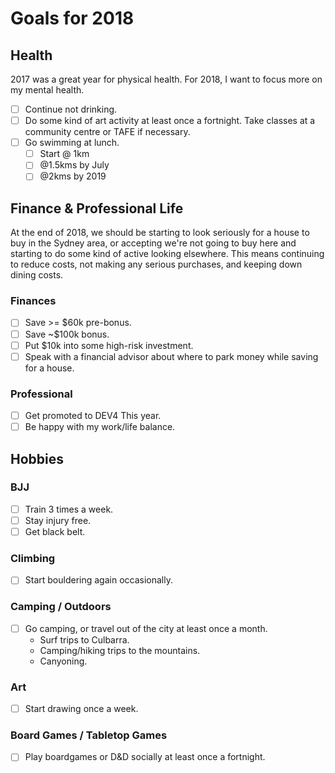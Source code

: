 # Goals for 2018

## Health

2017 was a great year for physical health. For 2018, I want to focus
more on my mental health.

* [ ] Continue not drinking.
* [ ] Do some kind of art activity at least once a fortnight. Take
  classes at a community centre or TAFE if necessary.
* [ ] Go swimming at lunch.
    * [ ] Start @ 1km
    * [ ] @1.5kms by July
    * [ ] @2kms by 2019

## Finance &amp; Professional Life

At the end of 2018, we should be starting to look seriously for a
house to buy in the Sydney area, or accepting we're not going to buy
here and starting to do some kind of active looking elsewhere. This
means continuing to reduce costs, not making any serious purchases,
and keeping down dining costs.

### Finances

* [ ] Save &gt;= $60k pre-bonus.
* [ ] Save ~$100k bonus.
* [ ] Put $10k into some high-risk investment.
* [ ] Speak with a financial advisor about where to park money while
  saving for a house.

### Professional

* [ ] Get promoted to DEV4 This year.
* [ ] Be happy with my work/life balance.

## Hobbies

### BJJ

* [ ] Train 3 times a week.
* [ ] Stay injury free.
* [ ] Get black belt.

### Climbing

* [ ] Start bouldering again occasionally.

### Camping / Outdoors

* [ ] Go camping, or travel out of the city at least once a month.
    * Surf trips to Culbarra.
    * Camping/hiking trips to the mountains.
    * Canyoning.

### Art

* [ ] Start drawing once a week.

### Board Games / Tabletop Games

* [ ] Play boardgames or D&amp;D socially at least once a fortnight.
